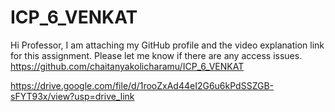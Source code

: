 # ICP_6_VENKAT
Hi Professor,
I am attaching my GitHub profile and the video explanation link for this assignment.
Please let me know if there are any access issues.
https://github.com/chaitanyakolicharamu/ICP_6_VENKAT

https://drive.google.com/file/d/1rooZxAd44eI2G6u6kPdSSZGB-sFYT93x/view?usp=drive_link
